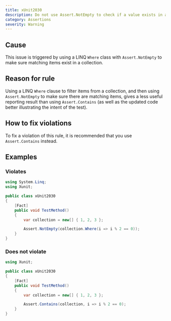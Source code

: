 ```yaml
---
title: xUnit2030
description: Do not use Assert.NotEmpty to check if a value exists in a collection
category: Assertions
severity: Warning
---
```


## Cause

This issue is triggered by using a LINQ `Where` class with `Assert.NotEmpty` to make sure matching items exist
in a collection.

## Reason for rule

Using a LINQ `Where` clause to filter items from a collection, and then using `Assert.NotEmpty` to make sure there
are matching items, gives a less useful reporting result than using `Assert.Contains` (as well as the updated
code better illustrating the intent of the test).

## How to fix violations

To fix a violation of this rule, it is recommended that you use `Assert.Contains` instead.

## Examples

### Violates

```csharp
using System.Linq;
using Xunit;

public class xUnit2030
{
    [Fact]
    public void TestMethod()
    {
        var collection = new[] { 1, 2, 3 };

        Assert.NotEmpty(collection.Where(i => i % 2 == 0));
    }
}
```

### Does not violate

```csharp
using Xunit;

public class xUnit2030
{
    [Fact]
    public void TestMethod()
    {
        var collection = new[] { 1, 2, 3 };

        Assert.Contains(collection, i => i % 2 == 0);
    }
}
```
